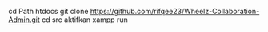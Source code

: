 cd Path htdocs 
git clone https://github.com/rifqee23/Wheelz-Collaboration-Admin.git
cd src
aktifkan xampp
run
